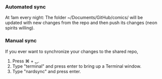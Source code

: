 
### Automated sync
At 1am every night: The folder ~/Documents/GitHub/comics/ will be updated with new changes from the repo and then push its changes (neon spirits willing).

### Manual sync
If you ever want to synchronize your changes to the shared repo,
1) Press ⌘ + ␣.
2) Type "terminal" and press enter to bring up a Terminal window.
3) Type "nardsync" and press enter.

